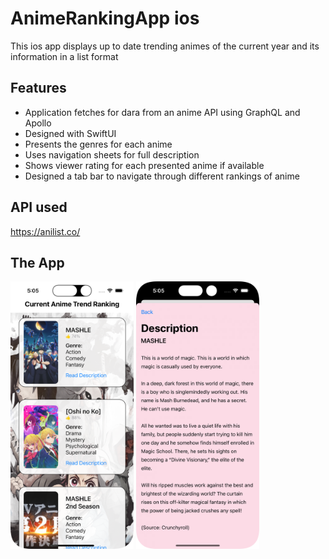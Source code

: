 # AnimeRankingApp ios

This ios app displays up to date trending animes of the current year and its information in a list format

## Features

- Application fetches for dara from an anime API using GraphQL and Apollo
- Designed with SwiftUI
- Presents the genres for each anime
- Uses navigation sheets for full description
- Shows viewer rating for each presented anime if available
- Designed a tab bar to navigate through different rankings of anime


## API used
https://anilist.co/

## The App

<p float="left">
<img src="https://github.com/kevin-truong7/AnimeRankingApp/blob/main/AnimeRanking/Assets.xcassets/Git%20Images/anime_home.imageset/anime_home.png" width="197" />
<span />
<img src="https://github.com/kevin-truong7/AnimeRankingApp/blob/main/AnimeRanking/Assets.xcassets/Git%20Images/anime_desc.imageset/anime_desc.png" width="197" />
</p>


